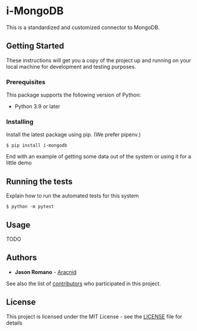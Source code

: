 # i-MongoDB

This is a standardized and customized connector to MongoDB.

## Getting Started

These instructions will get you a copy of the project up and running on your local machine for development and testing purposes.

### Prerequisites

This package supports the following version of Python:

- Python 3.9 or later

### Installing

Install the latest package using pip. (We prefer pipenv.)

```
$ pip install i-mongodb
```

End with an example of getting some data out of the system or using it for a little demo

## Running the tests

Explain how to run the automated tests for this system

```
$ python -m pytest
```

## Usage

TODO

## Authors

- **Jason Romano** - [Aracnid](https://github.com/aracnid)

See also the list of [contributors](https://github.com/aracnid/i-mongodb/contributors) who participated in this project.

## License

This project is licensed under the MIT License - see the [LICENSE](LICENSE) file for details
